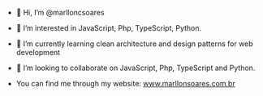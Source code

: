 - 👋 Hi, I’m @marlloncsoares

- 👀 I’m interested in JavaScript, Php, TypeScript, Python.

- 🌱 I’m currently learning clean architecture and design patterns for web development

- 💞️ I’m looking to collaborate on JavaScript, Php, TypeScript and Python.

- You can find me through my website: www.marllonsoares.com.br
